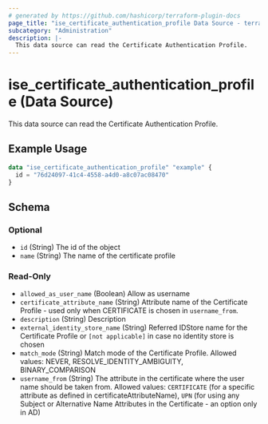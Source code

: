 ```yaml
---
# generated by https://github.com/hashicorp/terraform-plugin-docs
page_title: "ise_certificate_authentication_profile Data Source - terraform-provider-ise"
subcategory: "Administration"
description: |-
  This data source can read the Certificate Authentication Profile.
---
```


# ise_certificate_authentication_profile (Data Source)

This data source can read the Certificate Authentication Profile.

## Example Usage

```terraform
data "ise_certificate_authentication_profile" "example" {
  id = "76d24097-41c4-4558-a4d0-a8c07ac08470"
}
```

<!-- schema generated by tfplugindocs -->
## Schema

### Optional

- `id` (String) The id of the object
- `name` (String) The name of the certificate profile

### Read-Only

- `allowed_as_user_name` (Boolean) Allow as username
- `certificate_attribute_name` (String) Attribute name of the Certificate Profile - used only when CERTIFICATE is chosen in `username_from`.
- `description` (String) Description
- `external_identity_store_name` (String) Referred IDStore name for the Certificate Profile or `[not applicable]` in case no identity store is chosen
- `match_mode` (String) Match mode of the Certificate Profile. Allowed values: NEVER, RESOLVE_IDENTITY_AMBIGUITY, BINARY_COMPARISON
- `username_from` (String) The attribute in the certificate where the user name should be taken from. Allowed values: `CERTIFICATE` (for a specific attribute as defined in certificateAttributeName), `UPN` (for using any Subject or Alternative Name Attributes in the Certificate - an option only in AD)
